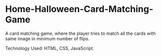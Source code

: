 # Home-Halloween-Card-Matching-Game

A card matching game, where the player tries to match all the cards with same image in minimum number of flips.

Technology Used: HTML, CSS, JavaScript.
